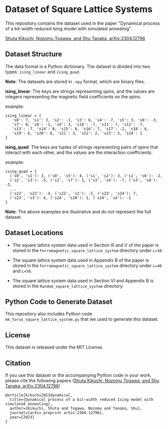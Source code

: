 # Dataset of Square Lattice Systems

This repository contains the dataset used in the paper "Dynamical process of a bit-width reduced Ising model with simulated annealing".

[Shuta Kikuchi, Nozomu Togawa, and Shu Tanaka, arXiv:2304.12796](https://arxiv.org/abs/2304.12796)

## Dataset Structure 

The data format is a Python dictionary. The dataset is divided into two types: `ising_linear` and `ising_quad`.

**Note**: The datasets are stored in `.npy` format, which are binary files.

**ising_linear**: The keys are strings representing spins, and the values are integers representing the magnetic field coefficients on the spins.

example:

```
ising_linear = {
   's0': 7, 's1': 3, 's2': -1, 's3': 6, 's4': -7, 's5': 3, 's6': -3,
   's7': 0, 's8': -1, 's9': 3, 's10': -7, 's11': 7, 's12': -7,
   's13': -7, 's14': 0, 's15': 6, 's16': 7, 's17': -2, 's18': 6,
   's19': 6, 's20': 6, 's21': 3, 's22': 2, 's23': 5, 's24': 1
}
```

**ising_quad**: The keys are tuples of strings representing pairs of spins that interact with each other, and the values are the interaction coefficients.

example:

```
ising_quad = {
  ('s0', 's1'): 3, ('s0', 's5'): 4, ('s1', 's2'): 3, ('s1', 's6'): -2, 
  ('s2', 's3'): -5, ('s2', 's7'): 3, ('s3', 's4'): -7, ('s3', 's8'): -3, 
  ...
  ('s22', 's23'): -4, ('s22', 's2'): -2, ('s23', 's24'): 7, 
  ('s23', 's3'): 6, ('s24', 's20'): 1, ('s24', 's4'): -1
}
```

**Note**: The above examples are illustrative and do not represent the full dataset.


## Dataset Locations

- The square lattice system data used in Section III and V of the paper is stored in the `Ferromagnetic_square_lattice_system` directory under `L=30`.

- The square lattice system data used in Appendix B of the paper is stored in the `Ferromagnetic_square_lattice_system` directory under `L=40` and `L=50`.

- The square lattice system data used in Section VI and Appendix B is stored in the `Random_square_lattice_system` directory.


## Python Code to Generate Dataset

This repository also includes Python code `mk_torus_square_lattice_system.py` that we used to generate this dataset. 

## License

This dataset is released under the MIT License. 

## Citation

If you use this dataset or the accompanying Python code in your work, please cite the following papers ([Shuta Kikuchi, Nozomu Togawa, and Shu Tanaka, arXiv:2304.12796](https://arxiv.org/abs/2304.12796))

```
@article{kikuchi2023dynamical,
  title={Dynamical process of a bit-width reduced Ising model with simulated annealing},
  author={Kikuchi, Shuta and Togawa, Nozomu and Tanaka, Shu},
  journal={arXiv preprint arXiv:2304.12796},
  year={2023}
}
```
